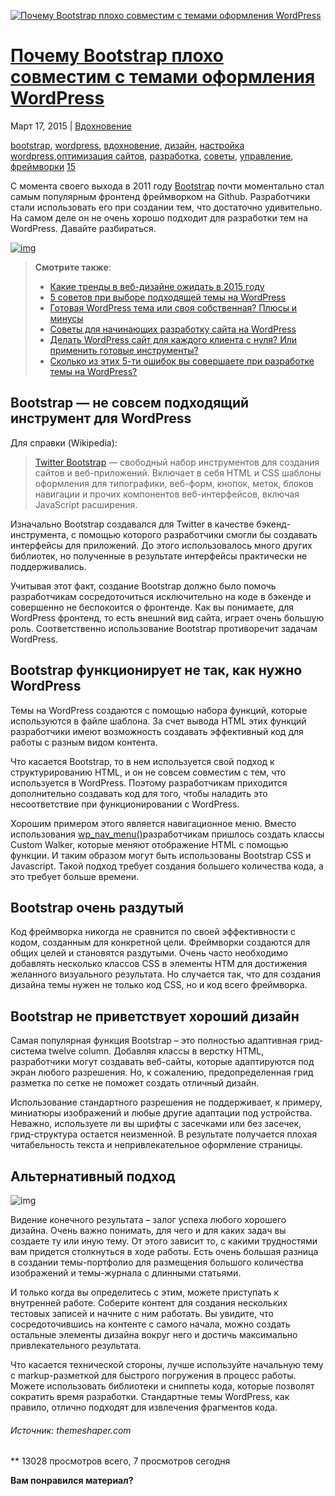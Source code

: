 [![Почему Bootstrap плохо совместим с темами оформления WordPress](https://wpcafe.org/wp-content/uploads/wpbootstrap-200x200.png)](https://wpcafe.org/inspiration/bootstrap-wordpress-themes/)

# [Почему Bootstrap плохо совместим с темами оформления WordPress](https://wpcafe.org/inspiration/bootstrap-wordpress-themes/)

Март 17, 2015 | [Вдохновение](https://wpcafe.org/category/inspiration/)

[bootstrap](https://wpcafe.org/tags/bootstrap/), [wordpress](https://wpcafe.org/tags/wordpress/), [вдохновение](https://wpcafe.org/tags/inspiration-2/), [дизайн](https://wpcafe.org/tags/dizayn/), [настройка wordpress](https://wpcafe.org/tags/nastroyka-wordpress/),[оптимизация сайтов](https://wpcafe.org/tags/optimizatsiya-saytov/), [разработка](https://wpcafe.org/tags/razrabotka/), [советы](https://wpcafe.org/tags/sovetyi/), [управление](https://wpcafe.org/tags/upravlenie/), [фреймворки](https://wpcafe.org/tags/freymvorki/) [15](https://wpcafe.org/inspiration/bootstrap-wordpress-themes/#comments)

С момента своего выхода в 2011 году [Bootstrap](http://getbootstrap.com/) почти моментально стал самым популярным фронтенд фреймворком на Github. Разработчики стали использовать его при создании тем, что достаточно удивительно. На самом деле он не очень хорошо подходит для разработки тем на WordPress. Давайте разбираться.

[![img](https://wpcafe.org/wp-content/uploads/Capture139-650x268.png)](http://getbootstrap.com/)

> **Смотрите также**:
>
> - [Какие тренды в веб-дизайне ожидать в 2015 году](https://wpcafe.org/inspiration/web-design-trends-2015/)
> - [5 советов при выборе подходящей темы на WordPress](https://wpcafe.org/themes/5-sovetov-pri-vyibore-podhodyashhey-temyi-na-wordpress/)
> - [Готовая WordPress тема или своя собственная? Плюсы и минусы](https://wpcafe.org/themes/gotovaya-wordpress-tema-ili-svoya-sobstvennaya-plyusyi-i-minusyi/)
> - [Советы для начинающих разработку сайта на WordPress](https://wpcafe.org/tutorials/sovetyi-dlya-nachinayushhih-razrabotku-sayta-na-wordpress/)
> - [Делать WordPress сайт для каждого клиента с нуля? Или применить готовые инструменты?](https://wpcafe.org/inspiration/delat-wordpress-sayt-dlya-kazhdogo-klienta-s-nulya-ili-primenit-gotovyie-instrumentyi/)
> - [Сколько из этих 5-ти ошибок вы совершаете при разработке темы на WordPress?](https://wpcafe.org/tutorials/skolko-iz-etih-5-ti-oshibok-vyi-sovershaete-pri-sozdanii-temyi-na-wordpress/)

## Bootstrap — не совсем подходящий инструмент для WordPress

Для справки (Wikipedia):

> [Twitter Bootstrap](https://ru.wikipedia.org/wiki/Twitter_Bootstrap) — свободный набор инструментов для создания сайтов и веб-приложений. Включает в себя HTML и CSS шаблоны оформления для типографики, веб-форм, кнопок, меток, блоков навигации и прочих компонентов веб-интерфейсов, включая JavaScript расширения.

Изначально Bootstrap создавался для Twitter в качестве бэкенд-инструмента, с помощью которого разработчики смогли бы создавать интерфейсы для приложений. До этого использовалось много других библиотек, но полученные в результате интерфейсы практически не поддерживались.

Учитывая этот факт, создание Bootstrap должно было помочь разработчикам сосредоточиться исключительно на коде в бэкенде и совершенно не беспокоится о фронтенде. Как вы понимаете, для WordPress фронтенд, то есть внешний вид сайта, играет очень большую роль. Соответственно использование Bootstrap противоречит задачам WordPress.

## Bootstrap функционирует не так, как нужно WordPress

Темы на WordPress создаются с помощью набора функций, которые используются в файле шаблона. За счет вывода HTML этих функций разработчики имеют возможность создавать эффективный код для работы с разным видом контента.

Что касается Bootstrap, то в нем используется свой подход к структурированию HTML, и он не совсем совместим с тем, что используется в WordPress. Поэтому разработчикам приходится дополнительно создавать код для того, чтобы наладить это несоответствие при функционировании с WordPress.

Хорошим примером этого является навигационное меню. Вместо использования [wp_nav_menu()](http://codex.wordpress.org/Function_Reference/wp_nav_menu)разработчикам пришлось создать классы Custom Walker, которые меняют отображение HTML с помощью функции. И таким образом могут быть использованы Bootstrap CSS и Javascript. Такой подход требует создания большего количества кода, а это требует больше времени.

## Bootstrap очень раздутый

Код фреймворка никогда не сравнится по своей эффективности с кодом, созданным для конкретной цели. Фреймворки создаются для общих целей и становятся раздутыми. Очень часто необходимо добавлять несколько классов CSS в элементы HTM для достижения желанного визуального результата. Но случается так, что для создания дизайна темы нужен не только код CSS, но и код всего фреймворка.

## Bootstrap не приветствует хороший дизайн

Самая популярная функция Bootstrap – это полностью адаптивная грид-система twelve column. Добавляя классы в верстку HTML, разработчики могут создавать веб-сайты, которые адаптируются под экран любого разрешения. Но, к сожалению, предопределенная грид разметка по сетке не поможет создать отличный дизайн.

Использование стандартного разрешения не поддерживает, к примеру, миниатюры изображений и любые другие адаптации под устройства. Неважно, используете ли вы шрифты с засечками или без засечек, грид-структура остается неизменной. В результате получается плохая читабельность текста и непривлекательное оформление страницы.

## Альтернативный подход

![img](https://wpcafe.org/wp-content/uploads/2328591656_311f762a73_o2.jpg)

Видение конечного результата – залог успеха любого хорошего дизайна. Очень важно понимать, для чего и для каких задач вы создаете ту или иную тему. От этого зависит то, с какими трудностями вам придется столкнуться в ходе работы. Есть очень большая разница в создании темы-портфолио для размещения большого количества изображений и темы-журнала с длинными статьями.

И только когда вы определитесь с этим, можете приступать к внутренней работе. Соберите контент для создания нескольких тестовых записей и начните с ним работать. Вы увидите, что сосредоточившись на контенте с самого начала, можно создать остальные элементы дизайна вокруг него и достичь максимально привлекательного результата.

Что касается технической стороны, лучше используйте начальную тему с markup-разметкой для быстрого погружения в процесс работы. Можете использовать библиотеки и сниппеты кода, которые позволят сократить время разработки. Стандартные темы WordPress, как правило, отлично подходят для извлечения фрагментов кода.

###### *Источник: themeshaper.com*

** 13028 просмотров всего, 7 просмотров сегодня

**Вам понравился материал?**